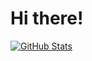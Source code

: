 # Hi there!

<a href="https://github.com/aaaawt">
  <img align="center" alt="GitHub Stats" src="https://github-readme-stats.vercel.app/api?username=weiting&show_icons=true&include_all_commits=true" />
</a>
